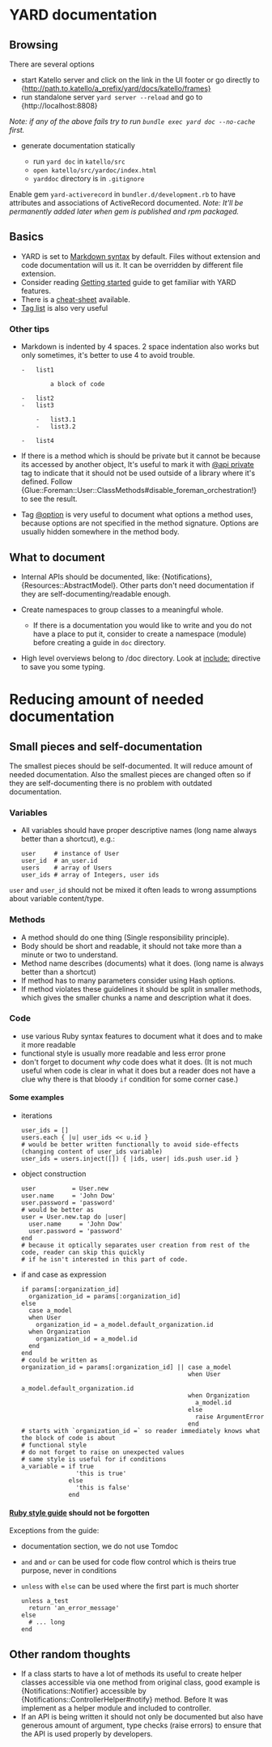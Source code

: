 # YARD documentation

## Browsing

There are several options


-   start Katello server and click on the link in the UI footer or go directly to
    {http://path.to.katello/a_prefix/yard/docs/katello/frames}
-   run standalone server `yard server --reload` and go to {http://localhost:8808}

*Note: if any of the above fails try to run `bundle exec yard doc --no-cache` first.*

-   generate documentation statically

    -   run `yard doc` in `katello/src`
    -   `open katello/src/yardoc/index.html`
    -   `yarddoc` directory is in `.gitignore`


Enable gem `yard-activerecord` in `bundler.d/development.rb` to have attributes and associations of ActiveRecord
documented. *Note: It'll be permanently added later when gem is published and rpm packaged.*

## Basics

-   YARD is set to [Markdown syntax](http://daringfireball.net/projects/markdown/syntax#html) by default.
    Files without extension and code documentation will us it. It can be overridden by different file extension.
-   Consider reading [Getting started](http://rubydoc.info/docs/yard/file/docs/GettingStarted.md) guide
    to get familiar with YARD features.
-   There is a [cheat-sheet](https://gist.github.com/1827484) available.
-   [Tag list](http://rubydoc.info/docs/yard/file/docs/Tags.md#List_of_Available_Tags) is also very useful

### Other tips

-   Markdown is indented by 4 spaces. 2 space indentation also works but only sometimes, it's better to use 4 to avoid
    trouble.

        -   list1

                a block of code

        -   list2
        -   list3

            -   list3.1
            -   list3.2

        -   list4

-   If there is a method which is should be private but it cannot be because its accessed by another object,
    It's useful to mark it with [@api private](http://rubydoc.info/docs/yard/file/docs/Tags.md#api)
    tag to indicate that it should not be used outside of a library where it's defined.
    Follow {Glue::Foreman::User::ClassMethods#disable_foreman_orchestration!} to see the result.
-   Tag [@option](http://rubydoc.info/docs/yard/file/docs/Tags.md#option) is very useful to document what options a
    method uses, because options are not specified
    in the method signature. Options are usually hidden somewhere in the method body.

## What to document

-   Internal APIs should be documented, like: {Notifications}, {Resources::AbstractModel}. Other parts don't need
    documentation if they are self-documenting/readable enough.
-   Create namespaces to group classes to a meaningful whole.

    -   If there is a documentation you would like to write and you do not have a place to put it, consider to create a
        namespace (module) before creating a guide in `doc` directory.

-   High level overviews belong to /doc directory. Look at
    [include:](http://rubydoc.info/docs/yard/file/docs/GettingStarted.md#Embedding_Docstrings__include_____) directive
    to save you some typing.

# Reducing amount of needed documentation

## Small pieces and self-documentation

The smallest pieces should be self-documented. It will reduce amount of needed documentation. Also the smallest pieces
are changed often so if they are self-documenting there is no problem with outdated documentation.

### Variables

-   All variables should have proper descriptive names (long name always better than a shortcut), e.g.:

        user     # instance of User
        user_id  # an_user.id
        users    # array of Users
        user_ids # array of Integers, user ids

  `user` and `user_id` should not be mixed it often leads to wrong assumptions about variable content/type.

### Methods

-   A method should do one thing (Single responsibility principle).
-   Body should be short and readable, it should not take more than a minute or two to understand.
-   Method name describes (documents) what it does. (long name is always better than a shortcut)
-   If method has to many parameters consider using Hash options.
-   If method violates these guidelines it should be split in smaller methods, which gives the smaller chunks a name
    and description what it does.

### Code

-   use various Ruby syntax features to document what it does and to make it more readable
-   functional style is usually more readable and less error prone
-   don't forget to document *why* code does what it does. (It is not much useful when code is clear in what it does
    but a reader does not have a clue why there is that bloody `if` condition for some corner case.)

#### Some examples

-   iterations

        user_ids = []
        users.each { |u| user_ids << u.id }
        # would be better written functionally to avoid side-effects (changing content of user_ids variable)
        user_ids = users.inject([]) { |ids, user| ids.push user.id }

-   object construction

        user          = User.new
        user.name     = 'John Dow'
        user.password = 'password'
        # would be better as
        user = User.new.tap do |user|
          user.name     = 'John Dow'
          user.password = 'password'
        end
        # because it optically separates user creation from rest of the code, reader can skip this quickly
        # if he isn't interested in this part of code.

-   if and case as expression

        if params[:organization_id]
          organization_id = params[:organization_id]
        else
          case a_model
          when User
            organization_id = a_model.default_organization.id
          when Organization
            organization_id = a_model.id
          end
        end
        # could be written as
        organization_id = params[:organization_id] || case a_model
                                                      when User
                                                        a_model.default_organization.id
                                                      when Organization
                                                        a_model.id
                                                      else
                                                        raise ArgumentError
                                                      end
        # starts with `organization_id =` so reader immediately knows what the block of code is about
        # functional style
        # do not forget to raise on unexpected values
        # same style is useful for if conditions
        a_variable = if true
                       'this is true'
                     else
                       'this is false'
                     end

#### [Ruby style guide](https://github.com/styleguide/ruby) should not be forgotten

Exceptions from the guide:

-   documentation section, we do not use Tomdoc
-   `and` and `or` can be used for code flow control which is theirs true purpose, never in conditions
-   `unless` with `else` can be used where the first part is much shorter

        unless a_test
          return 'an_error_message'
        else
          # ... long
        end


## Other random thoughts

-   If a class starts to have a lot of methods its useful to create helper classes accessible via one method
    from original class, good example is {Notifications::Notifier} accessible by
    {Notifications::ControllerHelper#notify} method. Before It was implement as a helper module and
    included to controller.
-   If an API is being written it should not only be documented but also have generous amount of argument, type checks
    (raise errors) to ensure that the API is used properly by developers.
